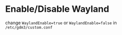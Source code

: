 # Enable/Disable Wayland

change `WaylandEnable=true` or `WaylandEnable=false` in `/etc/gdm3/custom.conf`